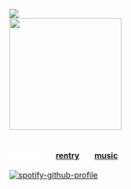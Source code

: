 ![](https://komarev.com/ghpvc/?username=massofthefermentingdregs&style=flat-square&color=grey&label=visitors)  <br>
<img src="https://68.media.tumblr.com/b8c8a99992e2e2253835d1b7c1404076/tumblr_o3lhieXlsK1ustgzfo1_500.gif" width="200"/>  
 <br>

<h4><a href="https://cat.atabook.org/" style="color: white;"> atabook</a>⠀ ⠀ <a href="https://rentry.co/lee">rentry</a>⠀ ⠀ <a href="https://www.last.fm/user/zygothe">music</a> 
 </h4>

<div id="header" align="left">
 
[![spotify-github-profile](https://spotify-github-profile.kittinanx.com/api/view?uid=elgjykck3q0llbegql1o5o61u&cover_image=true&theme=natemoo-re&show_offline=false&background_color=191515&interchange=false&bar_color=ffffff&bar_color_cover=false)](https://github.com/kittinan/spotify-github-profile)
